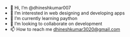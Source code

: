 - 👋 Hi, I’m @dhineshkumar007
- 👀 I’m interested in web designing and developing apps 
- 🌱 I’m currently learning paython
- 💞️ I’m looking to collaborate on development 
- 📫 How to reach me dhineshkumar3020@gmail.com

<!---
dhineshkumar007/dhineshkumar007 is a ✨ special ✨ repository because its `README.md` (this file) appears on your GitHub profile.
You can click the Preview link to take a look at your changes.
--->
